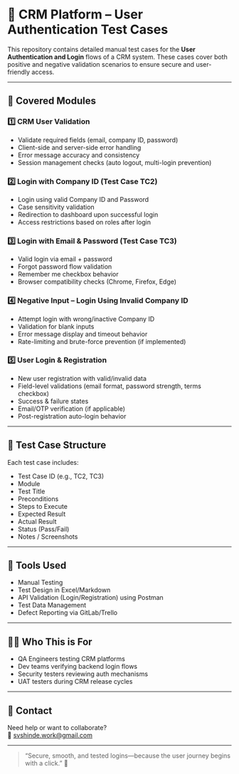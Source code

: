 # 🔐 CRM Platform – User Authentication Test Cases

This repository contains detailed manual test cases for the **User Authentication and Login** flows of a CRM system. These cases cover both positive and negative validation scenarios to ensure secure and user-friendly access.

---

## 🧪 Covered Modules

### 1️⃣ CRM User Validation
- Validate required fields (email, company ID, password)
- Client-side and server-side error handling
- Error message accuracy and consistency
- Session management checks (auto logout, multi-login prevention)

### 2️⃣ Login with Company ID (Test Case TC2)
- Login using valid Company ID and Password
- Case sensitivity validation
- Redirection to dashboard upon successful login
- Access restrictions based on roles after login

### 3️⃣ Login with Email & Password (Test Case TC3)
- Valid login via email + password
- Forgot password flow validation
- Remember me checkbox behavior
- Browser compatibility checks (Chrome, Firefox, Edge)

### 4️⃣ Negative Input – Login Using Invalid Company ID
- Attempt login with wrong/inactive Company ID
- Validation for blank inputs
- Error message display and timeout behavior
- Rate-limiting and brute-force prevention (if implemented)

### 5️⃣ User Login & Registration
- New user registration with valid/invalid data
- Field-level validations (email format, password strength, terms checkbox)
- Success & failure states
- Email/OTP verification (if applicable)
- Post-registration auto-login behavior

---

## 📝 Test Case Structure

Each test case includes:
- Test Case ID (e.g., TC2, TC3)
- Module
- Test Title
- Preconditions
- Steps to Execute
- Expected Result
- Actual Result
- Status (Pass/Fail)
- Notes / Screenshots

---

## 🔧 Tools Used

- Manual Testing  
- Test Design in Excel/Markdown  
- API Validation (Login/Registration) using Postman  
- Test Data Management  
- Defect Reporting via GitLab/Trello

---

## 🧑‍💻 Who This is For

- QA Engineers testing CRM platforms  
- Dev teams verifying backend login flows  
- Security testers reviewing auth mechanisms  
- UAT testers during CRM release cycles

---

## 📩 Contact

Need help or want to collaborate?  
📧 svshinde.work@gmail.com

---

> “Secure, smooth, and tested logins—because the user journey begins with a click.” 🔐
